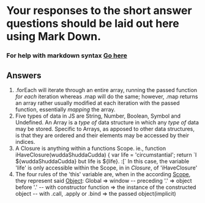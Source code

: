 # Your responses to the short answer questions should be laid out here using Mark Down.

### For help with markdown syntax [Go here](https://github.com/adam-p/markdown-here/wiki/Markdown-Cheatsheet)

<h2>Answers</h2>
<ol> 
     <li>.forEach will iterate through an entire array, running the passed function <i>for each</i> iteration whereas .map will do the same; however, .map returns an array rather usually modified at each iteration with the passed function, essentially <i>mapping</i> the array.</li>
     <li>Five types of data in JS are String, Number, Boolean, Symbol and Undefined. An Array is a <i>type of</i> data structure in which any <i>type of</i> data may be stored. Specific to Arrays, as apposed to other data structures, is that they are ordered and their elements may be accessed by their indices.</li>
     <li>A Closure is anything within a functions Scope. ie., function iHaveClosure(wuddaShuddaCudda) { var life = 'circumstantial'; return `I ${wuddaShuddaCudda} but life is ${life}. :[` In this case, the variable 'life' is only accessible within the Scope, in in <i>Closure</i>, of 'iHaveClosure' </li>
     <li>The four rules of the 'this' variable are, when in the according <u>Scope</u>, they represent said <u>Object</u>: Global => window -- preceding '.' => object before '.' -- with constructor function => the instance of the constructed object -- with .call, .apply or .bind => the passed object(implicit)</li>
</ol>
